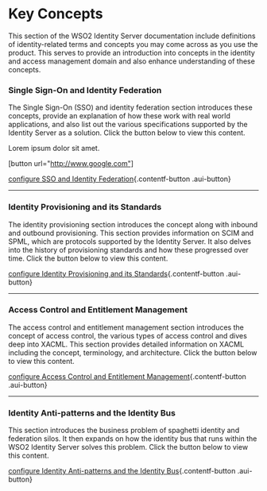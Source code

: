 # Key Concepts

This section of the WSO2 Identity Server documentation include
definitions of identity-related terms and concepts you may come across
as you use the product. This serves to provide an introduction into
concepts in the identity and access management domain and also enhance
understanding of these concepts.


### Single Sign-On and Identity Federation

The Single Sign-On (SSO) and identity federation section introduces
these concepts, provide an explanation of how these work with real world
applications, and also list out the various specifications supported by
the Identity Server as a solution. Click the button below to view this
content.

Lorem ipsum dolor sit amet.

[button url="http://www.google.com"]

[configure SSO and Identity
Federation](/key-concepts/single-sign-on-and-identity-federation){.contentf-button
.aui-button}

------------------------------------------------------------------------

### Identity Provisioning and its Standards

The identity provisioning section introduces the concept along with
inbound and outbound provisioning. This section provides information on
SCIM and SPML, which are protocols supported by the Identity Server. It
also delves into the history of provisioning standards and how these
progressed over time. Click the button below to view this content.

[configure Identity Provisioning and its
Standards](/key-concepts/identity-provisioning-and-its-standards){.contentf-button
.aui-button}

  

------------------------------------------------------------------------

### Access Control and Entitlement Management

The access control and entitlement management section introduces the
concept of access control, the various types of access control and dives
deep into XACML. This section provides detailed information on XACML
including the concept, terminology, and architecture. Click the button
below to view this content.

[configure Access Control and Entitlement
Management](/key-concepts/access-control-and-entitlement-management){.contentf-button
.aui-button}

  

------------------------------------------------------------------------

### Identity Anti-patterns and the Identity Bus

This section introduces the business problem of spaghetti identity and
federation silos. It then expands on how the identity bus that runs
within the WSO2 Identity Server solves this problem. Click the button
below to view this content.

[configure Identity Anti-patterns and the Identity
Bus](/key-concepts/identity-anti-patterns-and-the-identity-bus){.contentf-button
.aui-button}

  
